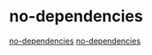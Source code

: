 # no-dependencies

[no-dependencies](https://github.com/veselink1/refl-cpp)
[no-dependencies](https://github.com/julianneswinoga/yabfc)
